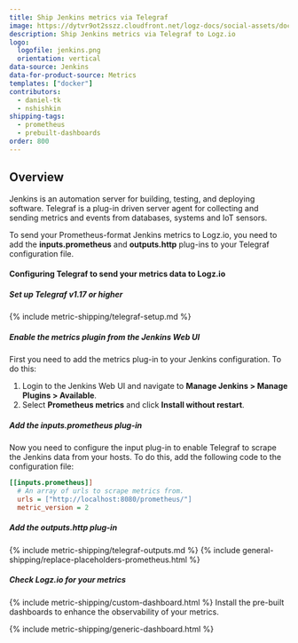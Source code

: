 ```yaml
---
title: Ship Jenkins metrics via Telegraf
image: https://dytvr9ot2sszz.cloudfront.net/logz-docs/social-assets/docs-social.jpg
description: Ship Jenkins metrics via Telegraf to Logz.io
logo:
  logofile: jenkins.png
  orientation: vertical
data-source: Jenkins
data-for-product-source: Metrics
templates: ["docker"]
contributors:
  - daniel-tk
  - nshishkin
shipping-tags:  
  - prometheus
  - prebuilt-dashboards
order: 800
---
```



## Overview

Jenkins is an automation server for building, testing, and deploying software. Telegraf is a plug-in driven server agent for collecting and sending metrics and events from databases, systems and IoT sensors.

To send your Prometheus-format Jenkins metrics to Logz.io, you need to add the **inputs.prometheus** and **outputs.http** plug-ins to your Telegraf configuration file.

<!-- logzio-inject:install:grafana:dashboards ids=["7bmikAb2xNPTy7PESlBqXY"] -->

#### Configuring Telegraf to send your metrics data to Logz.io

<div class="tasklist">

##### Set up Telegraf v1.17 or higher

{% include metric-shipping/telegraf-setup.md %}
 
##### Enable the metrics plugin from the Jenkins Web UI

First you need to add the metrics plug-in to your Jenkins configuration. To do this:

1. Login to the Jenkins Web UI and navigate to **Manage Jenkins > Manage Plugins > Available**.
2. Select **Prometheus metrics** and click **Install without restart**.


##### Add the inputs.prometheus plug-in

Now you need to configure the input plug-in to enable Telegraf to scrape the Jenkins data from your hosts. To do this, add the following code to the configuration file:


``` ini
[[inputs.prometheus]]
  # An array of urls to scrape metrics from.
  urls = ["http://localhost:8080/prometheus/"]
  metric_version = 2
```

##### Add the outputs.http plug-in

{% include metric-shipping/telegraf-outputs.md %}
{% include general-shipping/replace-placeholders-prometheus.html %}

##### Check Logz.io for your metrics

{% include metric-shipping/custom-dashboard.html %} Install the pre-built dashboards to enhance the observability of your metrics.

<!-- logzio-inject:install:grafana:dashboards ids=["7bmikAb2xNPTy7PESlBqXY"] -->

{% include metric-shipping/generic-dashboard.html %} 


</div>
